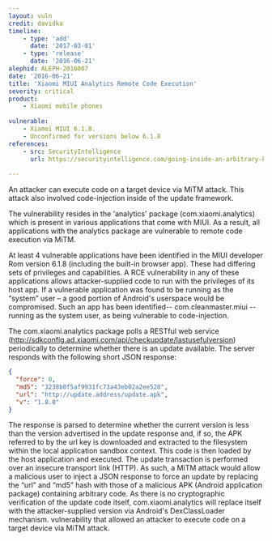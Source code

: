 ```yaml
---
layout: vuln
credit: davidka
timeline:
    - type: 'add'
      date: '2017-03-01'
    - type: 'release'
      date: '2016-06-21' 
alephid: ALEPH-2016007
date: '2016-06-21'
title: 'Xiaomi MIUI Analytics Remote Code Execution'
severity: critical
product:
    - Xiaomi mobile phones
    
vulnerable:
    - Xiamoi MIUI 6.1.8. 
    - Unconfirmed for versions below 6.1.8    
references:
    - src: SecurityIntelligence
      url: https://securityintelligence.com/going-inside-an-arbitrary-kernel-write-vulnerability-in-the-nexus-9/
      
---
```

An attacker can execute code on a target device via MiTM attack. This attack also involved code-injection inside of the update framework.  

The vulnerability resides in the 'analytics' package (com.xiaomi.analytics) which is present in various applications that come with MIUI. As a result, all applications with the analytics package are vulnerable to remote code execution via MiTM.

At least 4 vulnerable applications have been identified in the MIUI developer Rom version 6.1.8 (including the built-in browser app).  These had differing sets of privileges and capabilities. A RCE vulnerability in any of these applications allows attacker-supplied code to run with the privileges of its host app.  If a vulnerable application was found to be running as the “system” user – a good portion of Android's userspace would be compromised.
Such an app has been identified-- com.cleanmaster.miui -- running as the system user, as being vulnerable to code-injection.

The com.xiaomi.analytics package polls a RESTful web service (http://sdkconfig.ad.xiaomi.com/api/checkupdate/lastusefulversion) periodically to determine whether there is an update available. The server responds with the following short JSON response:
```json
{
  "force": 0,
  "md5": "3238b0f5af9931fc73a43eb02a2ee528",
  "url": "http://update.address/update.apk",
  "v": "1.8.0"
}
```
 

The response is parsed to determine whether the current version is less than the version advertised in the update response and, if so, the APK referred to by the url key is downloaded and extracted to the filesystem within the local application sandbox context. This code is then loaded by the host application and executed.
The update transaction is performed over an insecure transport link (HTTP). As such, a MiTM attack would allow a malicious user to inject a JSON response to force an update by replacing the “url” and “md5” hash with those of a malicious APK (Android application package) containing arbitrary code. As there is no cryptographic verification of the update code itself, com.xiaomi.analytics will replace itself with the attacker-supplied version via Android's DexClassLoader mechanism. vulnerability that allowed an attacker to execute code on a target device via MiTM attack. 
